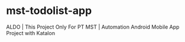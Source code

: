 # mst-todolist-app
ALDO | This Project Only For PT MST | Automation Android Mobile App Project with Katalon
